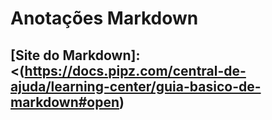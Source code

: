 # Anotações Markdown
  
   
## [Site do Markdown]: <(https://docs.pipz.com/central-de-ajuda/learning-center/guia-basico-de-markdown#open)

